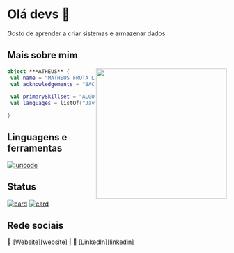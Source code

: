 # Olá devs 👋

Gosto de aprender a criar sistemas e armazenar dados.

## Mais sobre mim

<img align="right" width="300" src="https://i2.wp.com/allhtaccess.info/wp-content/uploads/2018/03/programming.gif?fit=1281%2C716&ssl=1" />

```kotlin
object **MATHEUS** {
 val name = "MATHEUS FROTA LOPES FILHO"
 val acknowledgements = "BACK-END/FULLSTACK"

 val primarySkillset = "ALGUMAS HABILIDADES"
 val languages = listOf("Java", "Python", "JavaScript", "Nodejs", "React")

}
```

## Linguagens e ferramentas

[![iuricode](https://github-readme-stats.vercel.app/api/top-langs/?username=iuricode&hide=html&layout=compact&theme=default)](https://github.com/anuraghazra/github-readme-stats)

## Status

[![card](https://github-readme-stats.vercel.app/api?username=matheusfrota&theme=dark)](https://github.com/anuraghazra/github-readme-stats)
[![card](https://github-readme-stats.vercel.app/api?username=matheusfrota&theme=dark&show_icons=true)](https://github.com/anuraghazra/github-readme-stats)


## Rede sociais

🏡 [Website][website] **|**
👔 [LinkedIn][linkedin]
